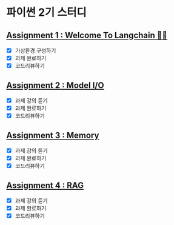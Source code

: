 # 파이썬 2기 스터디

## [Assignment 1 : Welcome To Langchain 🦜🔗](https://github.com/lips85/GPT_hary/blob/main/GTP_jupyterNote/Assignment1.ipynb)

- [x] 가상환경 구성하기
- [x] 과제 완료하기
- [x] 코드리뷰하기

## [Assignment 2 : Model I/O](https://github.com/lips85/GPT_hary/blob/main/GTP_jupyterNote/Assignment2.ipynb)

- [x] 과제 강의 듣기
- [x] 과제 완료하기
- [x] 코드리뷰하기

## [Assignment 3 : Memory](https://github.com/lips85/GPT_hary/blob/main/GTP_jupyterNote/Assignment3.ipynb)

- [x] 과제 강의 듣기
- [x] 과제 완료하기
- [x] 코드리뷰하기

## [Assignment 4 : RAG](https://github.com/lips85/GPT_hary/blob/main/GTP_jupyterNote/Assignment4_oenai.ipynb)

- [x] 과제 강의 듣기
- [x] 과제 완료하기
- [x] 코드리뷰하기
